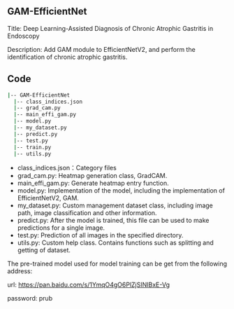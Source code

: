 

## GAM-EfficientNet

Title: Deep Learning-Assisted Diagnosis of Chronic Atrophic Gastritis in Endoscopy

Description: Add GAM module to EfficientNetV2, and perform the identification of chronic atrophic gastritis.


## Code

```bash
|-- GAM-EfficientNet
  |-- class_indices.json
  |-- grad_cam.py
  |-- main_effi_gam.py
  |-- model.py
  |-- my_dataset.py
  |-- predict.py
  |-- test.py
  |-- train.py
  |-- utils.py
```



- class_indices.json：Category files
- grad_cam.py: Heatmap generation class, GradCAM.
- main_effi_gam.py: Generate heatmap entry function.
- model.py: Implementation of the model, including the implementation of EfficientNetV2, GAM.
- my_dataset.py: Custom management dataset class, including image path, image classification and other information.
- predict.py: After the model is trained, this file can be used to make predictions for a single image.
- test.py: Prediction of all images in the specified directory.
- utils.py: Custom help class. Contains functions such as splitting and getting of dataset.



The pre-trained model used for model training can be get from the following address:

url: https://pan.baidu.com/s/1YmqO4gO6PlZjSINIBxE-Vg  

password: prub

 # 
